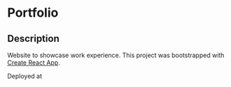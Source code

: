 # Portfolio

## Description
Website to showcase work experience. This project was bootstrapped with [Create React App](https://github.com/facebook/create-react-app).

Deployed at 


